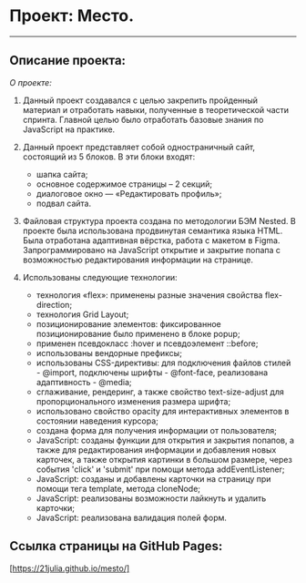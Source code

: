 # Проект: Место.

___

## Описание проекта:

*О проекте:*

1. Данный проект создавался с целью закрепить пройденный материал и отработать навыки, полученные в теоретической части спринта. Главной целью было отработать базовые знания по JavaScript на практике.

2. Данный проект представляет собой одностраничный сайт, состоящий из 5 блоков. В эти блоки входят:
    * шапка сайта;
    * основное содержимое страницы – 2 секций;
    * диалоговое окно — «Редактировать профиль»;
    * подвал сайта.

3. Файловая структура проекта создана по методологии БЭМ Nested. В проекте была использована продвинутая семантика языка HTML. Была отработана адаптивная вёрстка, работа с макетом в Figma. Запрограммировано на JavaScript открытие и закрытие попапа с возможностью редактирования информации на странице.

4. Использованы следующие технологии:
    * технология «flex»: применены разные значения свойства flex-direction;
    * технология Grid Layout;
    * позиционирование элементов: фиксированное позиционирование было применено в блоке popup;
    * применен псевдокласс :hover и псевдоэлемент ::before;
    * использованы вендорные префиксы;
    * использованы CSS-директивы: для подключения файлов стилей - @import, подключены шрифты - @font-face, реализована адаптивность - @media;
    * сглаживание, рендеринг, а также свойство text-size-adjust для пропорционального изменения размера шрифта;
    * использовано свойство opacity для интерактивных элементов в состоянии наведения курсора;
    * создана форма для получения информации от пользователя;
    * JavaScript: созданы функции для открытия и закрытия попапов, а также для редактирования информации и добавления новых карточек, а также открытия картинки в большом размере, через события 'click' и 'submit' при помощи метода addEventListener;
    * JavaScript: созданы и добавлены карточки на страницу при помощи тега template, метода cloneNode;
    * JavaScript: реализованы возможности лайкнуть и удалить карточки;
    * JavaScript: реализована валидация полей форм.

## Ссылка страницы на GitHub Pages:

[https://21julia.github.io/mesto/]

